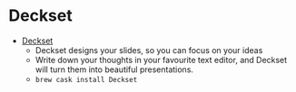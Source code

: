 # Deckset
- [Deckset](https://www.decksetapp.com/)
  -  Deckset designs your slides, so you can focus on your ideas
  - Write down your thoughts in your favourite text editor, and Deckset will turn them into beautiful presentations.
  - `brew cask install Deckset`

